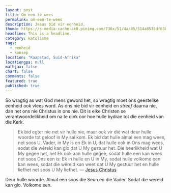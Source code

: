 ```yaml
---
layout: post
title: Om een te wees
permalink: om-een-te-wees
description: Jesus bid vir eenheid.
thumb: https://s-media-cache-ak0.pinimg.com/736x/51/4a/85/514a8535df63bc74bf86db06bda4a513.jpg
headline: This is a headline.
category: katolisme
tags: 
  - eenheid
  - konsep
location: "Kaapstad, Suid-Afrika"
locationgps: null
mathjax: false
chart: false
comments: false
featured: true
published: true
---
```


So wragtig as wat God mens geword het, so wragtig moet ons geestelike eenheid ook vlees word. As ons nie bid vir eenheid en *streef* daarna nie, dan het ons nie Christus in ons nie. Dit is elke Christen se verantwoordelikheid om na te dink oor hoe hulle bydrae tot die eenheid van die Kerk.

> Ek bid egter nie net vir hulle nie, maar ook vir dié wat deur hulle woorde tot geloof in My sal kom. Ek bid dat hulle almal een mag wees, net soos U, Vader, in My is en Ek in U, dat hulle ook in Ons mag wees, sodat die wêreld kan glo dat U My gestuur het. Die heerlikheid wat U My gegee het, het Ek ook aan hulle gegee, sodat hulle een kan wees net soos Ons een is: Ek in hulle en U in My, sodat hulle volkome een kan wees, sodat die wêreld kan weet dat U My gestuur het en hulle liefhet net soos U My liefhet. &mdash; <a target="_blank" href = "http://biblehub.com/john/17-20.htm">Jesus Christus</a>

Deur hulle woorde. Almal een soos die Seun en die Vader. Sodat die wereld kan glo. Volkome een.

